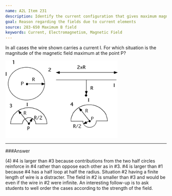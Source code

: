 ```yaml
---
name: A2L Item 231
description: Identify the current configuration that gives maximum magnetic field at a specified point.
goal: Reason regarding the fields due to current elements
source: 283-650 Maximum B field
keywords: Current, Electromagnetism, Magnetic Field
---
```


In all cases the wire shown carries a current I.  For which situation
is the magnitude of the magnetic field maximum at the point P?

![Item231_fig1.gif](../images/Item231_fig1.gif)

<hr/>

###Answer

(4) #4 is larger than #3 because contributions from the two half circles
reinforce in #4 rather than oppose each other as in #3. #4 is larger
than #1 because #4 has a half loop at half the radius. Situation #2
having a finite length of wire is a distracter. The field in #2 is
smaller than #3 and would be even if the wire in #2 were infinite. An
interesting follow-up is to ask students to well order the cases
according to the strength of the field.

